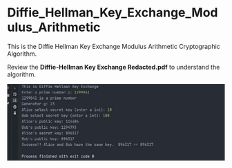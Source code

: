 # Diffie_Hellman_Key_Exchange_Modulus_Arithmetic
This is the Diffie Hellman Key Exchange Modulus Arithmetic Cryptographic Algorithm.

Review the **Diffie-Hellman Key Exchange Redacted.pdf** to understand the algorithm.

![alt text](https://github.com/Nishaant215/Diffie_Hellman_Key_Exchange_Modulus_Arithmetic/blob/main/Diffie%20Hellman%20Key%20Exchange2.jpg)
